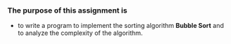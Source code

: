 ### The purpose of this assignment is
 - to write a program to implement the sorting algorithm **Bubble Sort** and to analyze the complexity of the algorithm.
